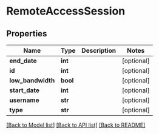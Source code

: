 # RemoteAccessSession

## Properties
Name | Type | Description | Notes
------------ | ------------- | ------------- | -------------
**end_date** | **int** |  | [optional] 
**id** | **int** |  | [optional] 
**low_bandwidth** | **bool** |  | [optional] 
**start_date** | **int** |  | [optional] 
**username** | **str** |  | [optional] 
**type** | **str** |  | [optional] 

[[Back to Model list]](../README.md#documentation-for-models) [[Back to API list]](../README.md#documentation-for-api-endpoints) [[Back to README]](../README.md)


